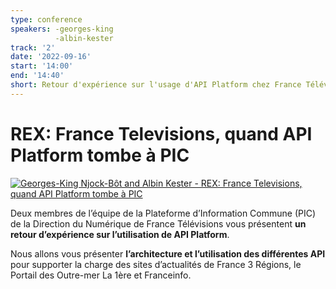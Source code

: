 ```yaml
---
type: conference
speakers: -georges-king
          -albin-kester
track: '2'
date: '2022-09-16'
start: '14:00'
end: '14:40'
short: Retour d'expérience sur l'usage d'API Platform chez France Télévisions
---
```


# REX: France Televisions, quand API Platform tombe à PIC

[![Georges-King Njock-Bôt and Albin Kester - REX: France Televisions, quand API Platform tombe à PIC](https://img.youtube.com/vi/4kTQ9wQWszo/0.jpg)](https://www.youtube.com/watch?v=4kTQ9wQWszo&list=PL3hoUDjLa7eQfYOEmuQNG8he3AeOeWaz8&index=11)

Deux membres de l’équipe de la Plateforme d’Information Commune (PIC) de la Direction du Numérique de France Télévisions vous présentent **un retour d’expérience sur l’utilisation de API Platform**.

Nous allons vous présenter **l’architecture et l’utilisation des différentes API** pour supporter la charge des sites d’actualités de France 3 Régions, le Portail des Outre-mer La 1ère et Franceinfo.




